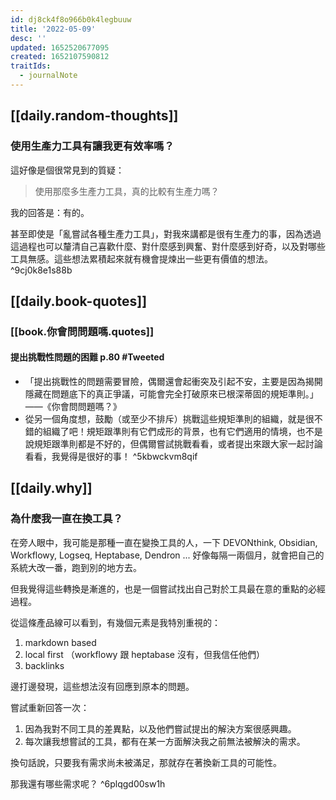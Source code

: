 ```yaml
---
id: dj8ck4f8o966b0k4legbuuw
title: '2022-05-09'
desc: ''
updated: 1652520677095
created: 1652107590812
traitIds:
  - journalNote
---
```


## [[daily.random-thoughts]]

### 使用生產力工具有讓我更有效率嗎？

這好像是個很常見到的質疑：
> 使用那麼多生產力工具，真的比較有生產力嗎？

我的回答是：有的。

甚至即使是「亂嘗試各種生產力工具」，對我來講都是很有生產力的事，因為透過這過程也可以釐清自己喜歡什麼、對什麼感到興奮、對什麼感到好奇，以及對哪些工具無感。這些想法累積起來就有機會提煉出一些更有價值的想法。 ^9cj0k8e1s88b

## [[daily.book-quotes]]

### [[book.你會問問題嗎.quotes]]

#### 提出挑戰性問題的困難 p.80 #Tweeted
- 「提出挑戰性的問題需要冒險，偶爾還會起衝突及引起不安，主要是因為揭開隱藏在問題底下的真正爭議，可能會完全打破原來已根深蒂固的規矩準則。」——《你會問問題嗎？》 
- 從另一個角度想，鼓勵（或至少不排斥）挑戰這些規矩準則的組織，就是很不錯的組織了吧！規矩跟準則有它們成形的背景，也有它們適用的情境，也不是說規矩跟準則都是不好的，但偶爾嘗試挑戰看看，或者提出來跟大家一起討論看看，我覺得是很好的事！ ^5kbwckvm8qif


## [[daily.why]]

### 為什麼我一直在換工具？

在旁人眼中，我可能是那種一直在變換工具的人，一下 DEVONthink, Obsidian, Workflowy, Logseq, Heptabase, Dendron ... 好像每隔一兩個月，就會把自己的系統大改一番，跑到別的地方去。

但我覺得這些轉換是漸進的，也是一個嘗試找出自己對於工具最在意的重點的必經過程。

從這條產品線可以看到，有幾個元素是我特別重視的：
1. markdown based
2. local first （workflowy 跟 heptabase 沒有，但我信任他們）
3. backlinks 

邊打邊發現，這些想法沒有回應到原本的問題。

嘗試重新回答一次：
1. 因為我對不同工具的差異點，以及他們嘗試提出的解決方案很感興趣。
2. 每次讓我想嘗試的工具，都有在某一方面解決我之前無法被解決的需求。

換句話說，只要我有需求尚未被滿足，那就存在著換新工具的可能性。

那我還有哪些需求呢？ ^6plqgd00sw1h